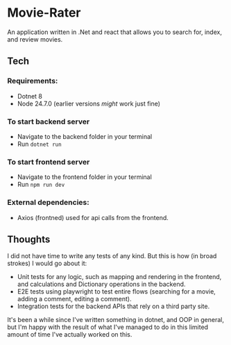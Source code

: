 # Movie-Rater
An application written in .Net and react that allows you to search for, index, and review movies.

## Tech
### Requirements:
- Dotnet 8
- Node 24.7.0 (earlier versions *might* work just fine)

### To start backend server
- Navigate to the backend folder in your terminal
- Run `dotnet run`

### To start frontend server
- Navigate to the frontend folder in your terminal
- Run `npm run dev`

### External dependencies:
- Axios (frontned)
used for api calls from the frontend.

## Thoughts
I did not have time to write any tests of any kind. But this is how (in broad strokes) I would go about it:
- Unit tests for any logic, such as mapping and rendering in the frontend, and calculations and Dictionary operations in the backend.
- E2E tests using playwright to test entire flows (searching for a movie, adding a comment, editing a comment).
- Integration tests for the backend APIs that rely on a third party site.

It's been a while since I've written something in dotnet, and OOP in general, but I'm happy with the result of what I've managed to do in this limited amount of time I've actually worked on this.
